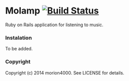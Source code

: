 # Molamp [![Build Status](https://travis-ci.org/morion4000/molamp.png?branch=master)](https://travis-ci.org/morion4000/molamp)

Ruby on Rails application for listening to music.

### Instalation

To be added.

### Copyright

Copyright (c) 2014 morion4000. See LICENSE for details.
